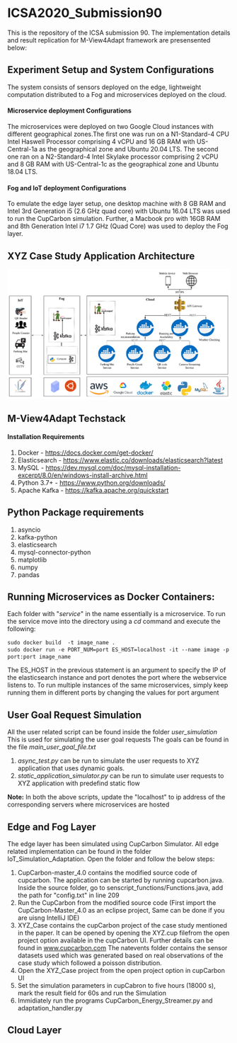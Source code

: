 # ICSA2020_Submission90
This is the repository of the ICSA submission 90. The implementation details and result replication for M-View4Adapt framework are presensented below:


## Experiment Setup and System Configurations

The system consists of sensors deployed on the edge, lightweight computation distributed to a Fog and microservices deployed on the cloud. 

#### Microservice deployment Configurations

The microservices were deployed on two Google Cloud instances with different geographical zones.The first one was run on a N1-Standard-4 CPU Intel Haswell Processor comprising 4 vCPU and 16 GB RAM with US-Central-1a as the geographical zone and Ubuntu 20.04 LTS. The second one ran on a N2-Standard-4 Intel Skylake processor comprising 2 vCPU and 8 GB RAM with US-Central-1c as the geographical zone and Ubuntu 18.04 LTS.

#### Fog and IoT deployment Configurations

To emulate the edge layer setup, one desktop machine with 8 GB RAM and Intel 3rd Generation i5 (2.6 GHz quad core) with Ubuntu 16.04 LTS was used to run the CupCarbon simulation. Further, a Macbook pro with 16GB RAM and 8th Generation Intel i7 1.7 GHz (Quad Core) was used to deploy the Fog layer. 


## XYZ Case Study Application Architecture

![XYZ base application architecture](XYZ_Application.png)


## M-View4Adapt Techstack






#### Installation Requirements

1. Docker - https://docs.docker.com/get-docker/
2. Elasticsearch - https://www.elastic.co/downloads/elasticsearch?latest
3. MySQL - https://dev.mysql.com/doc/mysql-installation-excerpt/8.0/en/windows-install-archive.html
4. Python 3.7+ - https://www.python.org/downloads/
5. Apache Kafka - https://kafka.apache.org/quickstart


## Python Package requirements

1. asyncio
2. kafka-python
3. elasticsearch
4. mysql-connector-python
5. matplotlib
6. numpy
7. pandas



## Running Microservices as Docker Containers:

Each folder with "_service_" in the name essentially is a microservice. To run the service move into the directory using a _cd_ command and execute the following:


```shell
sudo docker build  -t image_name .
sudo docker run -e PORT_NUM=port ES_HOST=localhost -it --name image -p port:port image_name
```

The ES_HOST in the previous statement is an argument to specify the IP of the elasticsearch instance and port denotes the port where the webservice listens to. To run multiple instances of the same microservices, simply keep running them in different ports by changing the values for port argument

## User Goal Request Simulation

All the user related script can be found inside the folder *user_simulation* This is used for simulating the user goal requests
The goals can be found in the file *main_user_goal_file.txt*

1. *async_test.py* can be run to simulate the user requests to XYZ application that uses dynamic goals. 
2. *static_application_simulator.py* can be run to simulate user requests to XYZ application with predefind static flow

**Note:** In both the above scripts, update the "localhost" to ip address of the corresponding servers where microservices are hosted

## Edge and Fog Layer

The edge layer has been simulated using CupCarbon Simulator. All edge related implementation can be found in the folder IoT_Simulation_Adaptation. Open the folder and follow the below steps:

1. CupCarbon-master_4.0 contains the modified source code of cupcarbon. The application can be started by running cupcarbon.java. Inside the source folder, go to  senscript_functions/Functions.java, add the path for "config.txt" in line 209
2. Run the CupCarbon from the modified source code (First import the CupCarbon-Master_4.0 as an eclipse project, Same can be done if you are uisng IntelliJ IDE)
3. XYZ_Case contains the cupCarbon project of the case study mentioned in the paper. It can be opened by opening the XYZ.cup filefrom the open project option available in the cupCarbon UI. Further details can be found in www.cupcarbon.com The natevents folder contains the sensor datasets used which was generated based on real observations of the case study which followed a poisson distribution.
4. Open the XYZ_Case project from the open project option in cupCarbon UI
5. Set the simulation parameters in cupCabron to five hours (18000 s), mark the result field for 60s and run the Simulation
6. Immidiately run the programs CupCarbon_Energy_Streamer.py and adaptation_handler.py

## Cloud Layer






